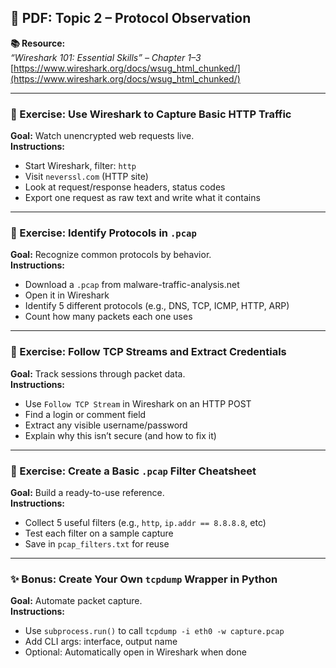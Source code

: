 ## 📄 PDF: Topic 2 – Protocol Observation

**📚 Resource:**  
*“Wireshark 101: Essential Skills” – Chapter 1–3*  
[https://www.wireshark.org/docs/wsug_html_chunked/](https://www.wireshark.org/docs/wsug_html_chunked/)

---

### 🔹 Exercise: Use Wireshark to Capture Basic HTTP Traffic  
**Goal:** Watch unencrypted web requests live.  
**Instructions:**  
- Start Wireshark, filter: `http`  
- Visit `neverssl.com` (HTTP site)  
- Look at request/response headers, status codes  
- Export one request as raw text and write what it contains

---

### 🔹 Exercise: Identify Protocols in `.pcap`  
**Goal:** Recognize common protocols by behavior.  
**Instructions:**  
- Download a `.pcap` from malware-traffic-analysis.net  
- Open it in Wireshark  
- Identify 5 different protocols (e.g., DNS, TCP, ICMP, HTTP, ARP)  
- Count how many packets each one uses

---

### 🔹 Exercise: Follow TCP Streams and Extract Credentials  
**Goal:** Track sessions through packet data.  
**Instructions:**  
- Use `Follow TCP Stream` in Wireshark on an HTTP POST  
- Find a login or comment field  
- Extract any visible username/password  
- Explain why this isn’t secure (and how to fix it)

---

### 🔹 Exercise: Create a Basic `.pcap` Filter Cheatsheet  
**Goal:** Build a ready-to-use reference.  
**Instructions:**  
- Collect 5 useful filters (e.g., `http`, `ip.addr == 8.8.8.8`, etc)  
- Test each filter on a sample capture  
- Save in `pcap_filters.txt` for reuse

---

### ✨ Bonus: Create Your Own `tcpdump` Wrapper in Python  
**Goal:** Automate packet capture.  
**Instructions:**  
- Use `subprocess.run()` to call `tcpdump -i eth0 -w capture.pcap`  
- Add CLI args: interface, output name  
- Optional: Automatically open in Wireshark when done
